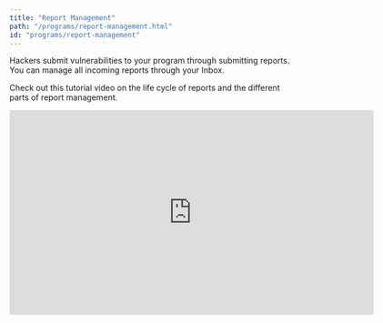 ```yaml
---
title: "Report Management"
path: "/programs/report-management.html"
id: "programs/report-management"
---
```


Hackers submit vulnerabilities to your program through submitting reports. You can manage all incoming reports through your Inbox. 

Check out this tutorial video on the life cycle of reports and the different parts of report management. 
<iframe id="ytplayer" type="text/html" width="640" height="360" src="https://www.youtube-nocookie.com/embed/51QuAfUebsE?rel=0&autoplay=0&origin={{ site.url }}" frameborder="0"></iframe>
